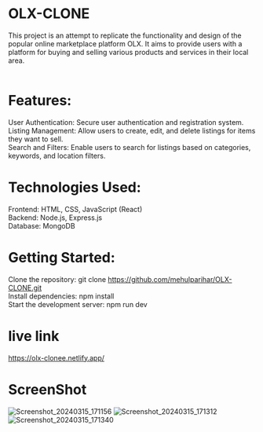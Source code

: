 # OLX-CLONE

This project is an attempt to replicate the functionality and design of the popular online marketplace platform OLX. It aims to provide users with a platform for buying and selling various products and services in their local area.
<br/><br/>
# Features:

User Authentication: Secure user authentication and registration system.
<br/>
Listing Management: Allow users to create, edit, and delete listings for items they want to sell.<br/>
Search and Filters: Enable users to search for listings based on categories, keywords, and location filters.<br/>

# Technologies Used:
Frontend: HTML, CSS, JavaScript (React)<br/>
Backend: Node.js, Express.js<br/>
Database: MongoDB<br/>

# Getting Started:
Clone the repository: git clone https://github.com/mehulparihar/OLX-CLONE.git<br/>
Install dependencies: npm install<br/>
Start the development server: npm run dev<br/>

# live link 
https://olx-clonee.netlify.app/<br/>

# ScreenShot
![Screenshot_20240315_171156](https://github.com/mehulparihar/OLX-CLONE/assets/94736804/f0f9dd6f-83a0-453a-96a1-4a5163743c4b)
![Screenshot_20240315_171312](https://github.com/mehulparihar/OLX-CLONE/assets/94736804/00fd23bc-9d4e-4cc2-8f7a-a0c62983f51f)
![Screenshot_20240315_171340](https://github.com/mehulparihar/OLX-CLONE/assets/94736804/2de2abdd-6ff3-46ab-a0b4-31fe9d7da1ed)

